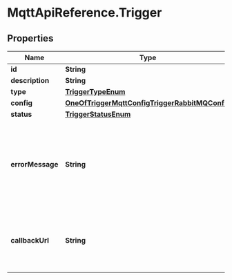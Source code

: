 # MqttApiReference.Trigger

## Properties

Name | Type | Description | Notes
------------ | ------------- | ------------- | -------------
**id** | **String** |  | [optional] 
**description** | **String** |  | [optional] 
**type** | [**TriggerTypeEnum**](TriggerTypeEnum.md) |  | [optional] 
**config** | [**OneOfTriggerMqttConfigTriggerRabbitMQConfig**](OneOfTriggerMqttConfigTriggerRabbitMQConfig.md) |  | [optional] 
**status** | [**TriggerStatusEnum**](TriggerStatusEnum.md) |  | [optional] 
**errorMessage** | **String** | If the Trigger failed (status &#x3D; &#x60;Failed&#x60;), this attribute will contain the error message. | [optional] 
**callbackUrl** | **String** | Optional callback URL to send the function response to. | [optional] 


